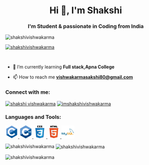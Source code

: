 <h1 align="center">Hi 👋, I'm Shakshi</h1>
<h3 align="center">I'm Student & passionate in Coding from India</h3>

<p align="left"> <img src="https://komarev.com/ghpvc/?username=shakshivishwakarma&label=Profile%20views&color=0e75b6&style=flat" alt="shakshivishwakarma" /> </p>

<p align="left"> <a href="https://github.com/ryo-ma/github-profile-trophy"><img src="https://github-profile-trophy.vercel.app/?username=shakshivishwakarma" alt="shakshivishwakarma" /></a> </p>

<p align="left"> <a href="https://twitter.com/" target="blank"><img src="https://img.shields.io/twitter/follow/?logo=twitter&style=for-the-badge" alt="" /></a> </p>

- 🌱 I’m currently learning **Full stack,Apna College**

- 📫 How to reach me **vishwakarmasakshi80@gmail.com**

<h3 align="left">Connect with me:</h3>
<p align="left">
<a href="https://linkedin.com/in/shakshi vishwakarma" target="blank"><img align="center" src="https://raw.githubusercontent.com/rahuldkjain/github-profile-readme-generator/master/src/images/icons/Social/linked-in-alt.svg" alt="shakshi vishwakarma" height="30" width="40" /></a>
<a href="https://instagram.com/imshakshivishwakarma" target="blank"><img align="center" src="https://raw.githubusercontent.com/rahuldkjain/github-profile-readme-generator/master/src/images/icons/Social/instagram.svg" alt="imshakshivishwakarma" height="30" width="40" /></a>
</p>

<h3 align="left">Languages and Tools:</h3>
<p align="left"> <a href="https://www.cprogramming.com/" target="_blank" rel="noreferrer"> <img src="https://raw.githubusercontent.com/devicons/devicon/master/icons/c/c-original.svg" alt="c" width="40" height="40"/> </a> <a href="https://www.w3schools.com/cpp/" target="_blank" rel="noreferrer"> <img src="https://raw.githubusercontent.com/devicons/devicon/master/icons/cplusplus/cplusplus-original.svg" alt="cplusplus" width="40" height="40"/> </a> <a href="https://www.w3schools.com/css/" target="_blank" rel="noreferrer"> <img src="https://raw.githubusercontent.com/devicons/devicon/master/icons/css3/css3-original-wordmark.svg" alt="css3" width="40" height="40"/> </a> <a href="https://www.w3.org/html/" target="_blank" rel="noreferrer"> <img src="https://raw.githubusercontent.com/devicons/devicon/master/icons/html5/html5-original-wordmark.svg" alt="html5" width="40" height="40"/> </a> <a href="https://www.mysql.com/" target="_blank" rel="noreferrer"> <img src="https://raw.githubusercontent.com/devicons/devicon/master/icons/mysql/mysql-original-wordmark.svg" alt="mysql" width="40" height="40"/> </a> </p>

<p><img align="left" src="https://github-readme-stats.vercel.app/api/top-langs?username=shakshivishwakarma&show_icons=true&locale=en&layout=compact" alt="shakshivishwakarma" /></p>

<p>&nbsp;<img align="center" src="https://github-readme-stats.vercel.app/api?username=shakshivishwakarma&show_icons=true&locale=en" alt="shakshivishwakarma" /></p>

<p><img align="center" src="https://github-readme-streak-stats.herokuapp.com/?user=shakshivishwakarma&" alt="shakshivishwakarma" /></p>
